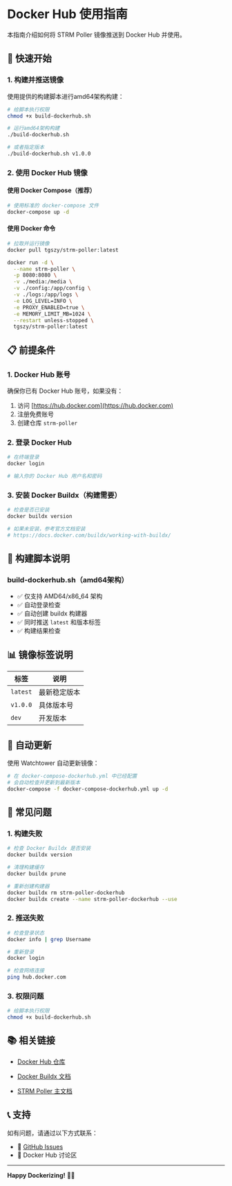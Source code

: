 # Docker Hub 使用指南

本指南介绍如何将 STRM Poller 镜像推送到 Docker Hub 并使用。

## 🚀 快速开始

### 1. 构建并推送镜像

使用提供的构建脚本进行amd64架构构建：
```bash
# 给脚本执行权限
chmod +x build-dockerhub.sh

# 运行amd64架构构建
./build-dockerhub.sh

# 或者指定版本
./build-dockerhub.sh v1.0.0
```

### 2. 使用 Docker Hub 镜像

#### 使用 Docker Compose（推荐）
```bash
# 使用标准的 docker-compose 文件
docker-compose up -d
```

#### 使用 Docker 命令
```bash
# 拉取并运行镜像
docker pull tgszy/strm-poller:latest

docker run -d \
  --name strm-poller \
  -p 8080:8080 \
  -v ./media:/media \
  -v ./config:/app/config \
  -v ./logs:/app/logs \
  -e LOG_LEVEL=INFO \
  -e PROXY_ENABLED=true \
  -e MEMORY_LIMIT_MB=1024 \
  --restart unless-stopped \
  tgszy/strm-poller:latest
```

## 📋 前提条件

### 1. Docker Hub 账号
确保你已有 Docker Hub 账号，如果没有：
1. 访问 [https://hub.docker.com](https://hub.docker.com)
2. 注册免费账号
3. 创建仓库 `strm-poller`

### 2. 登录 Docker Hub
```bash
# 在终端登录
docker login

# 输入你的 Docker Hub 用户名和密码
```

### 3. 安装 Docker Buildx（构建需要）
```bash
# 检查是否已安装
docker buildx version

# 如果未安装，参考官方文档安装
# https://docs.docker.com/buildx/working-with-buildx/
```

## 🔧 构建脚本说明

### build-dockerhub.sh（amd64架构）
- ✅ 仅支持 AMD64/x86_64 架构
- ✅ 自动登录检查
- ✅ 自动创建 buildx 构建器
- ✅ 同时推送 `latest` 和版本标签
- ✅ 构建结果检查

## 📊 镜像标签说明

| 标签 | 说明 |
|------|------|
| `latest` | 最新稳定版本 |
| `v1.0.0` | 具体版本号 |
| `dev` | 开发版本 |

## 🔄 自动更新

使用 Watchtower 自动更新镜像：
```bash
# 在 docker-compose-dockerhub.yml 中已经配置
# 会自动检查并更新到最新版本
docker-compose -f docker-compose-dockerhub.yml up -d
```

## 🐛 常见问题

### 1. 构建失败
```bash
# 检查 Docker Buildx 是否安装
docker buildx version

# 清理构建缓存
docker buildx prune

# 重新创建构建器
docker buildx rm strm-poller-dockerhub
docker buildx create --name strm-poller-dockerhub --use
```

### 2. 推送失败
```bash
# 检查登录状态
docker info | grep Username

# 重新登录
docker login

# 检查网络连接
ping hub.docker.com
```

### 3. 权限问题
```bash
# 给脚本执行权限
chmod +x build-dockerhub.sh
```

## 📚 相关链接

- [Docker Hub 仓库](https://hub.docker.com/r/tgszy/strm-poller)
- [Docker Buildx 文档](https://docs.docker.com/buildx/working-with-buildx/)

- [STRM Poller 主文档](./README.md)

## 📞 支持

如有问题，请通过以下方式联系：
- 💬 [GitHub Issues](https://github.com/tgszy/strm-poller/issues)
- 📧 Docker Hub 讨论区

---

**Happy Dockerizing!** 🐳✨